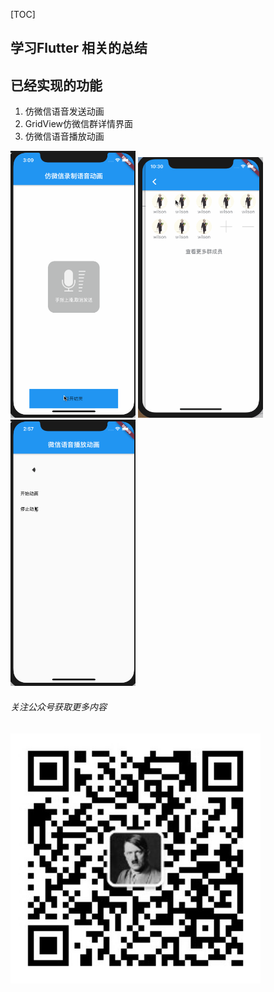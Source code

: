 [TOC] 
##  学习Flutter 相关的总结


## 已经实现的功能


1. 仿微信语音发送动画
2. GridView仿微信群详情界面
3. 仿微信语音播放动画

<img src="README_images/voice_send.gif" width="200"/>  <img src="README_images/gridview_demo.gif" width="200"/>  <img src="README_images/voice_play.gif" width="200"/> 





###### 关注公众号获取更多内容

<img src="https://github.com/yxwandroid/question/blob/master/%E5%85%AC%E4%BC%97%E5%8F%B78cm.jpg?raw=true" width="400"  align=center />







